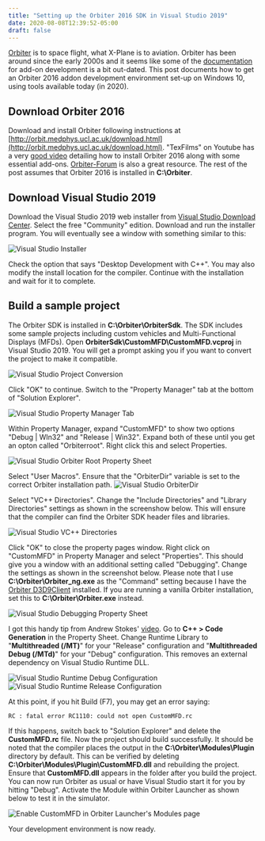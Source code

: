 ```yaml
---
title: "Setting up the Orbiter 2016 SDK in Visual Studio 2019"
date: 2020-08-08T12:39:52-05:00
draft: false
---
```


[Orbiter](http://orbit.medphys.ucl.ac.uk/) is to space flight, what X-Plane is to aviation. Orbiter has been around since the early 2000s and it seems like some of the [documentation](https://www.orbiterwiki.org/wiki/Category:OrbiterSDK) for add-on development is a bit out-dated. This post documents how to get an Orbiter 2016 addon development environment set-up on Windows 10, using tools available today (in 2020).

## Download Orbiter 2016

Download and install Orbiter following instructions at [http://orbit.medphys.ucl.ac.uk/download.html](http://orbit.medphys.ucl.ac.uk/download.html). "TexFilms" on Youtube has a very [good video](https://youtube.com/watch?v=BzcPO8rtLDQ) detailing how to install Orbiter 2016 along with some essential add-ons. [Orbiter-Forum](https://www.orbiter-forum.com) is also a great resource. The rest of the post assumes that Orbiter 2016 is installed in **C:\Orbiter**.

## Download Visual Studio 2019

Download the Visual Studio 2019 web installer from [Visual Studio Download Center](https://visualstudio.microsoft.com/downloads/). Select the free "Community" edition. Download and run the installer program. You will eventually see a window with something similar to this:

![Visual Studio Installer](/images/orbiter-sdk-vs-2019/vs-installer-01.png)

Check the option that says "Desktop Development with C++". You may also modify the install location for the compiler. Continue with the installation and wait for it to complete.

## Build a sample project 

The Orbiter SDK is installed in **C:\Orbiter\OrbiterSdk**. The SDK includes some sample projects including custom vehicles and Multi-Functional Displays (MFDs). Open **OrbiterSdk\CustomMFD\CustomMFD.vcproj** in Visual Studio 2019. You will get a prompt asking you if you want to convert the project to make it compatible.

![Visual Studio Project Conversion](/images/orbiter-sdk-vs-2019/vs-01.png)

Click "OK" to continue. Switch to the "Property Manager" tab at the bottom of "Solution Explorer".

![Visual Studio Property Manager Tab](/images/orbiter-sdk-vs-2019/vs-property-manager.png)

Within Property Manager, expand "CustomMFD" to show two options "Debug | WIn32" and "Release | Win32". Expand both of these until you get an opton called "Orbiterroot". Right click this and select Properties. 

![Visual Studio Orbiter Root Property Sheet](/images/orbiter-sdk-vs-2019/vs-orbiterroot.png)

Select "User Macros". Ensure that the "OrbiterDir" variable is set to the correct Orbiter installation path.
![Visual Studio OrbiterDir](/images/orbiter-sdk-vs-2019/vs-orbiterroot-window.png)

Select "VC++ Directories". Change the "Include Directories" and "Library Directories" settings as shown in the screenshow below. This will ensure that the compiler can find the Orbiter SDK header files and libraries.

![Visual Studio VC++ Directories](/images/orbiter-sdk-vs-2019/vs-directories.png)

Click "OK" to close the property pages window. Right click on "CustomMFD" in Property Manager and select "Properties". This should give you a window with an additional setting called "Debugging". Change the settings as shown in the screenshot below. Please note that I use **C:\Orbiter\Orbiter_ng.exe** as the "Command" setting because I have the [Orbiter D3D9Client](http://users.kymp.net/~p501474a/D3D9Client/) installed. If you are running a vanilla Orbiter installation, set this to **C:\Orbiter\Orbiter.exe** instead.

![Visual Studio Debugging Property Sheet](/images/orbiter-sdk-vs-2019/vs-debugging.png)

I got this handy tip from Andrew Stokes' [video](https://www.youtube.com/watch?v=knftMag1qc8). Go to **C++ > Code Generation** in the Property Sheet. Change Runtime Library to "**Multithreaded (/MT)**" for your "Release" configuration and "**Multithreaded Debug (/MTd)**" for your "Debug" configuration. This removes an external dependency on Visual Studio Runtime DLL.

![Visual Studio Runtime Debug Configuration](/images/orbiter-sdk-vs-2019/vs-runtime-debug.png)
![Visual Studio Runtime Release Configuration](/images/orbiter-sdk-vs-2019/vs-runtime-release.png)

At this point, if you hit Build (F7), you may get an error saying:
```
RC : fatal error RC1110: could not open CustomMFD.rc
```

If this happens, switch back to "Solution Explorer" and delete the **CustomMFD.rc** file. Now the project should build successfully. It should be noted that the compiler places the output in the **C:\Orbiter\Modules\Plugin** directory by default. This can be verified by deleting **C:\Orbiter\Modules\Plugin\CustomMFD.dll** and rebuilding the project. Ensure that **CustomMFD.dll** appears in the folder after you build the project. You can now run Orbiter as usual or have Visual Studio start it for you by hitting "Debug". Activate the Module within Orbiter Launcher as shown below to test it in the simulator.

![Enable CustomMFD in Orbiter Launcher's Modules page](/images/orbiter-sdk-vs-2019/orbiter-modules.png)

Your development environment is now ready.